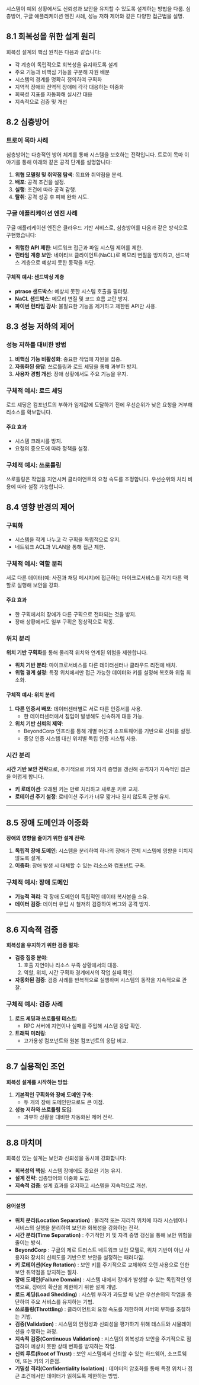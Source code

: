 
시스템이 예외 상황에서도 신뢰성과 보안을 유지할 수 있도록 설계하는 방법을 다룸. 심층방어, 구글 애플리케이션 엔진 사례, 성능 저하 제어와 같은 다양한 접근법을 설명.


## 8.1 회복성을 위한 설계 원리
회복성 설계의 핵심 원칙은 다음과 같습니다:
- 각 계층이 독립적으로 회복성을 유지하도록 설계
- 주요 기능과 비핵심 기능을 구분해 자원 배분
- 시스템의 경계를 명확히 정의하여 구획화
- 지역적 장애와 전역적 장애에 각각 대응하는 이중화
- 회복성 지표를 자동화해 실시간 대응
- 지속적으로 검증 및 개선

## 8.2 심층방어
### 트로이 목마 사례
심층방어는 다층적인 방어 체계를 통해 시스템을 보호하는 전략입니다. 트로이 목마 이야기를 통해 아래와 같은 공격 단계를 설명합니다:
1. **위협 모델링 및 취약점 탐색**: 목표와 취약점을 분석.
2. **배포**: 공격 조건을 설정.
3. **실행**: 조건에 따라 공격 감행.
4. **탈취**: 공격 성공 후 피해 완화 시도.

### 구글 애플리케이션 엔진 사례
구글 애플리케이션 엔진은 클라우드 기반 서비스로, 심층방어를 다음과 같은 방식으로 구현했습니다:
- **위험한 API 제한**: 네트워크 접근과 파일 시스템 제어를 제한.
- **런타임 계층 보안**: 네이티브 클라이언트(NaCL)로 메모리 변질을 방지하고, 샌드박스 계층으로 예상치 못한 동작을 차단.

#### 구체적 예시: 샌드박싱 계층
- **ptrace 샌드박스**: 예상치 못한 시스템 호출을 필터링.
- **NaCL 샌드박스**: 메모리 변질 및 코드 흐름 교란 방지.
- **파이썬 런타임 감사**: 불필요한 기능을 제거하고 제한된 API만 사용.

## 8.3 성능 저하의 제어
### 성능 저하를 대비한 방법
1. **비핵심 기능 비활성화**: 중요한 작업에 자원을 집중.
2. **자동화된 응답**: 쓰로틀링과 로드 셰딩을 통해 과부하 방지.
3. **사용자 경험 개선**: 장애 상황에서도 주요 기능을 유지.

### 구체적 예시: 로드 셰딩
로드 셰딩은 컴포넌트의 부하가 임계값에 도달하기 전에 우선순위가 낮은 요청을 거부해 리소스를 확보합니다.

#### 주요 효과
- 시스템 크래시를 방지.
- 요청의 중요도에 따라 정책을 설정.

### 구체적 예시: 쓰로틀링
쓰로틀링은 작업을 지연시켜 클라이언트의 요청 속도를 조정합니다. 우선순위와 처리 비용에 따라 설정 가능합니다.

## 8.4 영향 반경의 제어
### 구획화
- 시스템을 작게 나누고 각 구획을 독립적으로 유지.
- 네트워크 ACL과 VLAN을 통해 접근 제한.

### 구체적 예시: 역할 분리
서로 다른 데이터(예: 사진과 채팅 메시지)에 접근하는 마이크로서비스를 각기 다른 역할로 실행해 보안을 강화.

#### 주요 효과
- 한 구획에서의 장애가 다른 구획으로 전파되는 것을 방지.
- 장애 상황에서도 일부 구획은 정상적으로 작동.
### 위치 분리
**위치 기반 구획화**를 통해 물리적 위치와 연계된 위험을 제한합니다.
- **위치 기반 분리**: 마이크로서비스를 다른 데이터센터나 클라우드 리전에 배치.
- **위험 경계 설정**: 특정 위치에서만 접근 가능한 데이터와 키를 설정해 복호화 위험 최소화.

#### 구체적 예시: 위치 분리
1. **다른 인증서 배포**: 데이터센터별로 서로 다른 인증서를 사용.
   - 한 데이터센터에서 침입이 발생해도 신속하게 대응 가능.
2. **위치 기반 신뢰의 제약**: 
   - BeyondCorp 인프라를 통해 개별 머신과 소프트웨어를 기반으로 신뢰를 설정.
   - 중앙 인증 시스템 대신 위치별 독립 인증 시스템 사용.
### 시간 분리
**시간 기반 보안 전략**으로, 주기적으로 키와 자격 증명을 갱신해 공격자가 지속적인 접근을 어렵게 합니다.
- **키 로테이션**: 오래된 키는 만료 처리하고 새로운 키로 교체.
- **로테이션 주기 설정**: 로테이션 주기가 너무 짧거나 길지 않도록 균형 유지.

---

## 8.5 장애 도메인과 이중화
**장애의 영향을 줄이기 위한 설계 전략**:
1. **독립적 장애 도메인**: 시스템을 분리하여 하나의 장애가 전체 시스템에 영향을 미치지 않도록 설계.
2. **이중화**: 장애 발생 시 대체할 수 있는 리소스와 컴포넌트 구축.

### 구체적 예시: 장애 도메인
- **기능적 격리**: 각 장애 도메인이 독립적인 데이터 복사본을 소유.
- **데이터 검증**: 데이터 유입 시 철저히 검증하여 버그와 공격 방지.

---

## 8.6 지속적 검증
**회복성을 유지하기 위한 검증 절차**:
- **검증 집중 분야**:
  1. 호출 지연이나 리소스 부족 상황에서의 대응.
  2. 역할, 위치, 시간 구획화 경계에서의 작업 실패 확인.
- **자동화된 검증**: 검증 사례를 반복적으로 실행하며 시스템의 동작을 지속적으로 관찰.

### 구체적 예시: 검증 사례
1. **로드 셰딩과 쓰로틀링 테스트**:
   - RPC 서버에 지연이나 실패를 주입해 시스템 응답 확인.
2. **트래픽 미러링**:
   - 고가용성 컴포넌트와 원본 컴포넌트의 응답 비교.

---

## 8.7 실용적인 조언
**회복성 설계를 시작하는 방법**:
1. **기본적인 구획화와 장애 도메인 구축**:
   - 두 개의 장애 도메인만으로도 큰 이점.
2. **성능 저하와 쓰로틀링 도입**:
   - 과부하 상황을 대비한 자동화된 제어 전략.

---

## 8.8 마치며
회복성 있는 설계는 보안과 신뢰성을 동시에 강화합니다:
- **회복성의 핵심**: 시스템 장애에도 중요한 기능 유지.
- **설계 전략**: 심층방어와 이중화 도입.
- **지속적 검증**: 설계 효과를 유지하고 시스템을 지속적으로 개선.

---
#### 용어설명
- **위치 분리(Location Separation)** : 물리적 또는 지리적 위치에 따라 시스템이나 서비스의 실행을 분리하여 보안과 회복성을 강화하는 전략.
- **시간 분리(Time Separation)** : 주기적인 키 및 자격 증명 갱신을 통해 보안 위험을 줄이는 방식.
- **BeyondCorp** : 구글의 제로 트러스트 네트워크 보안 모델로, 위치 기반이 아닌 사용자와 장치의 신뢰도를 기반으로 보안을 설정하는 패러다임.
- **키 로테이션(Key Rotation)** : 보안 키를 주기적으로 교체하여 오랜 사용으로 인한 보안 취약점을 방지하는 절차.
- **장애 도메인(Failure Domain)** : 시스템 내에서 장애가 발생할 수 있는 독립적인 영역으로, 장애의 확산을 제한하기 위한 설계 개념.
- **로드 셰딩(Load Shedding)** : 시스템 부하가 과도할 때 낮은 우선순위의 작업을 중단하여 주요 서비스를 유지하는 기법.
- **쓰로틀링(Throttling)** : 클라이언트의 요청 속도를 제한하여 서버의 부하를 조절하는 기법.
- **검증(Validation)** : 시스템의 안정성과 신뢰성을 평가하기 위해 테스트와 시뮬레이션을 수행하는 과정.
- **지속적 검증(Continuous Validation)** : 시스템의 회복성과 보안을 주기적으로 점검하여 예상치 못한 상태 변화를 방지하는 작업.
- **신뢰 루트(Root of Trust)** : 보안 시스템에서 신뢰할 수 있는 하드웨어, 소프트웨어, 또는 키의 기준점.
- **기밀성 격리(Confidentiality Isolation)** : 데이터의 암호화를 통해 특정 위치나 접근 조건에서만 데이터가 읽히도록 제한하는 방법.


